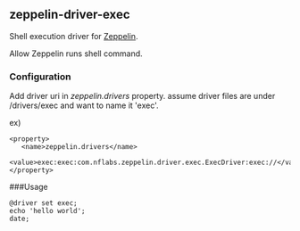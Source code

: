 ## zeppelin-driver-exec

Shell execution driver for [Zeppelin](http://zeppelin-project.org).

Allow Zeppelin runs shell command.

### Configuration

Add driver uri in *zeppelin.drivers* property. assume driver files are under /drivers/exec and want to name it 'exec'.

ex)

    <property>
       <name>zeppelin.drivers</name>
       <value>exec:exec:com.nflabs.zeppelin.driver.exec.ExecDriver:exec://</value>
    </property>




###Usage


    @driver set exec;
    echo 'hello world';
    date;

